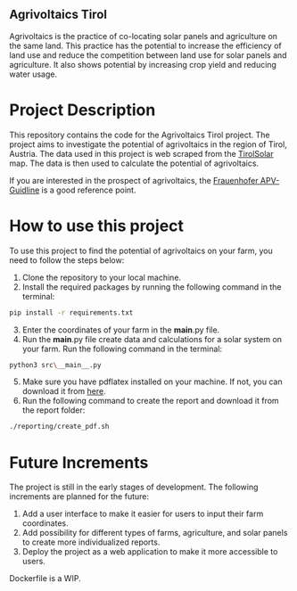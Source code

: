 ## Agrivoltaics Tirol

Agrivoltaics is the practice of co-locating solar panels and agriculture on the same land. This practice has the potential to increase the efficiency of land use and reduce the 
competition between land use for solar panels and agriculture. It also shows potential by increasing crop yield and reducing water usage.

# Project Description

This repository contains the code for the Agrivoltaics Tirol project.
The project aims to investigate the potential of agrivoltaics in the region of Tirol, Austria. The data used in this project 
is web scraped from the [TirolSolar](https://www.tirolsolar.at/#10/47.1900/11.5700) map. The data is then used to calculate the potential of agrivoltaics.

If you are interested in the prospect of agrivoltaics, the [Frauenhofer APV-Guidline](https://www.ise.fraunhofer.de/en/publications/studies/agrivoltaics-opportunities-for-agriculture-and-the-energy-transition.html) 
is a good reference point.

# How to use this project

To use this project to find the potential of agrivoltaics on your farm, you need to follow the steps below:

1. Clone the repository to your local machine.
2. Install the required packages by running the following command in the terminal:
```bash
pip install -r requirements.txt
```
3. Enter the coordinates of your farm in the __main__.py file.
4. Run the __main__.py file create data and calculations for a solar system on your farm. Run the following command in the terminal:
```bash
python3 src\__main__.py
```
5. Make sure you have pdflatex installed on your machine. If not, you can download it from [here](https://tug.org/mactex/).
6. Run the following command to create the report and download it from the report folder:
```bash
./reporting/create_pdf.sh
```


# Future Increments

The project is still in the early stages of development. The following increments are planned for the future:

1. Add a user interface to make it easier for users to input their farm coordinates.
2. Add possibility for different types of farms, agriculture, and solar panels to create more individualized reports.
3. Deploy the project as a web application to make it more accessible to users.

Dockerfile is a WIP.